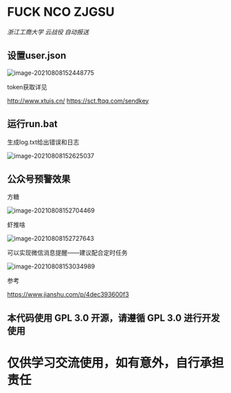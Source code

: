 # FUCK NCO ZJGSU

*浙江工商大学 云战役 自动报送*

## 设置user.json

![image-20210808152448775](https://gitee.com/stu_xcy/xcycloud/raw/master/img/20210808152450_image-20210808152448775.png)

token获取详见

http://www.xtuis.cn/
https://sct.ftqq.com/sendkey

## 运行run.bat

生成log.txt给出错误和日志

![image-20210808152625037](https://gitee.com/stu_xcy/xcycloud/raw/master/img/20210808152626_image-20210808152625037.png)

## 公众号预警效果

方糖

![image-20210808152704469](https://gitee.com/stu_xcy/xcycloud/raw/master/img/20210808152705_image-20210808152704469.png)

虾推啥

![image-20210808152727643](https://gitee.com/stu_xcy/xcycloud/raw/master/img/20210808152728_image-20210808152727643.png)

可以实现微信消息提醒——建议配合定时任务

![image-20210808153034989](https://gitee.com/stu_xcy/xcycloud/raw/master/img/20210808153036_image-20210808153034989.png)

参考

https://www.jianshu.com/p/4dec393600f3




## 本代码使用 GPL 3.0 开源，请遵循 GPL 3.0 进行开发使用
# 仅供学习交流使用，如有意外，自行承担责任
